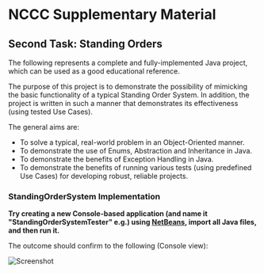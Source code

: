 # NCCC Supplementary Material

## Second Task: Standing Orders

The following represents a complete and fully-implemented Java project, which can be used as a good educational reference.

The purpose of this project is to demonstrate the possibility of mimicking the basic functionality of a typical Standing Order System. In addition, the project is written in such a manner that demonstrates its effectiveness (using tested Use Cases).

The general aims are:

* To solve a typical, real-world problem in an Object-Oriented manner.
* To demonstrate the use of Enums, Abstraction and Inheritance in Java.
* To demonstrate the benefits of Exception Handling in Java.
* To demonstrate the benefits of running various tests (using predefined Use Cases) for developing robust, reliable projects.

### StandingOrderSystem Implementation

**Try creating a new Console-based application (and name it "StandingOrderSystemTester" e.g.) using [NetBeans](https://netbeans.org/), import all Java files, and then run it.**

The outcome should confirm to the following (Console view):

![Screenshot](https://raw.github.com/youldash/NCCC/master/misc/Console.png)
